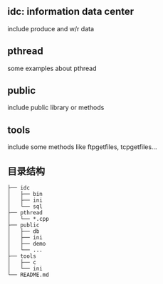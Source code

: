 ## idc: information data center
include produce and w/r data

## pthread
some examples about pthread

## public
include public library or methods

## tools
include some methods like ftpgetfiles, tcpgetfiles...

## 目录结构
```
├── idc
│   ├── bin
│   ├── ini
│   └── sql
├── pthread
│   └── *.cpp
├── public
│   ├── db
│   ├── ini
│   ├── demo
│   └── ...
├── tools
│   ├── c
│   └── ini
└── README.md
```